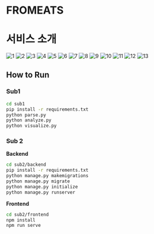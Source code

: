 # FROMEATS

# 서비스 소개

![1](./meta_description/1.png)
![2](./meta_description/2.png)
![3](./meta_description/3.png)
![4](./meta_description/4.png)
![5](./meta_description/5.png)
![6](./meta_description/6.png)
![7](./meta_description/7.png)
![8](./meta_description/8.png)
![9](./meta_description/9.png)
![10](./meta_description/10.png)
![11](./meta_description/11.png)
![12](./meta_description/12.png)
![13](./meta_description/13.png)


## How to Run

### Sub1

```sh
cd sub1
pip install -r requirements.txt
python parse.py
python analyze.py
python visualize.py
```

### Sub 2

**Backend**

```sh
cd sub2/backend
pip install -r requirements.txt
python manage.py makemigrations
python manage.py migrate
python manage.py initialize
python manage.py runserver
```

**Frontend**

```sh
cd sub2/frontend
npm install
npm run serve
```
